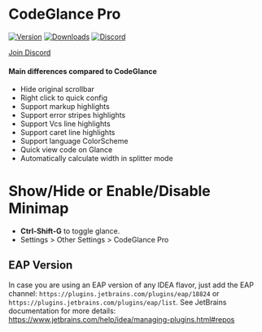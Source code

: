 # CodeGlance Pro

[![Version](https://img.shields.io/jetbrains/plugin/v/18824-codeglance-pro.svg)](https://plugins.jetbrains.com/plugin/18824-codeglance-pro)
[![Downloads](https://img.shields.io/jetbrains/plugin/d/18824-codeglance-pro.svg)](https://plugins.jetbrains.com/plugin/18824-codeglance-pro)
[![Discord](https://img.shields.io/discord/1140116923468763216?label=Discord)](https://discord.gg/Pf2She6p)

[Join Discord](https://discord.gg/Pf2She6p)
#### Main differences compared to CodeGlance
- Hide original scrollbar
- Right click to quick config
- Support markup highlights
- Support error stripes highlights
- Support Vcs line highlights
- Support caret line highlights
- Support language ColorScheme 
- Quick view code on Glance
- Automatically calculate width in splitter mode

Show/Hide or Enable/Disable Minimap
===================
* **Ctrl-Shift-G** to toggle glance.
* Settings > Other Settings > CodeGlance Pro

## EAP Version
In case you are using an EAP version of any IDEA flavor,
just add the EAP channel: `https://plugins.jetbrains.com/plugins/eap/18824` or `https://plugins.jetbrains.com/plugins/eap/list`.
See JetBrains documentation for more details: https://www.jetbrains.com/help/idea/managing-plugins.html#repos